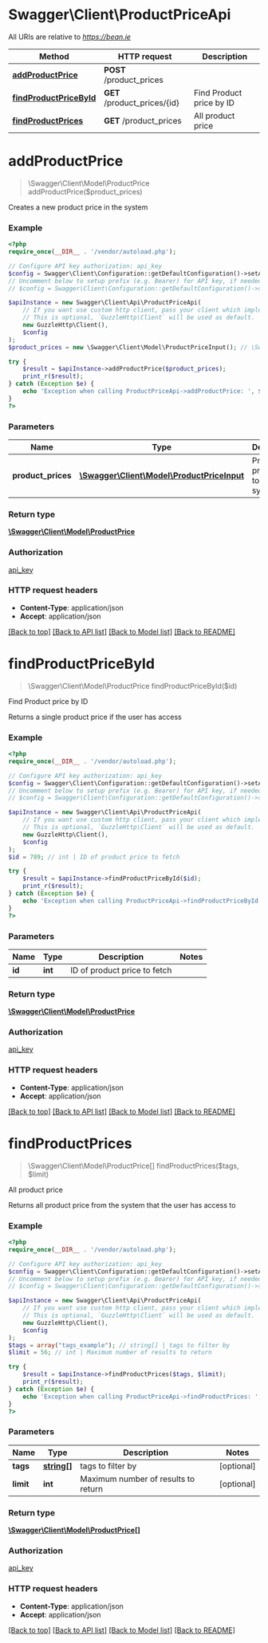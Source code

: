 # Swagger\Client\ProductPriceApi

All URIs are relative to *https://bean.ie*

Method | HTTP request | Description
------------- | ------------- | -------------
[**addProductPrice**](ProductPriceApi.md#addProductPrice) | **POST** /product_prices | 
[**findProductPriceById**](ProductPriceApi.md#findProductPriceById) | **GET** /product_prices/{id} | Find Product price by ID
[**findProductPrices**](ProductPriceApi.md#findProductPrices) | **GET** /product_prices | All product price


# **addProductPrice**
> \Swagger\Client\Model\ProductPrice addProductPrice($product_prices)



Creates a new product price in the system

### Example
```php
<?php
require_once(__DIR__ . '/vendor/autoload.php');

// Configure API key authorization: api_key
$config = Swagger\Client\Configuration::getDefaultConfiguration()->setApiKey('ApiKey', 'YOUR_API_KEY');
// Uncomment below to setup prefix (e.g. Bearer) for API key, if needed
// $config = Swagger\Client\Configuration::getDefaultConfiguration()->setApiKeyPrefix('ApiKey', 'Bearer');

$apiInstance = new Swagger\Client\Api\ProductPriceApi(
    // If you want use custom http client, pass your client which implements `GuzzleHttp\ClientInterface`.
    // This is optional, `GuzzleHttp\Client` will be used as default.
    new GuzzleHttp\Client(),
    $config
);
$product_prices = new \Swagger\Client\Model\ProductPriceInput(); // \Swagger\Client\Model\ProductPriceInput | Product price to add to the system

try {
    $result = $apiInstance->addProductPrice($product_prices);
    print_r($result);
} catch (Exception $e) {
    echo 'Exception when calling ProductPriceApi->addProductPrice: ', $e->getMessage(), PHP_EOL;
}
?>
```

### Parameters

Name | Type | Description  | Notes
------------- | ------------- | ------------- | -------------
 **product_prices** | [**\Swagger\Client\Model\ProductPriceInput**](../Model/ProductPriceInput.md)| Product price to add to the system |

### Return type

[**\Swagger\Client\Model\ProductPrice**](../Model/ProductPrice.md)

### Authorization

[api_key](../../README.md#api_key)

### HTTP request headers

 - **Content-Type**: application/json
 - **Accept**: application/json

[[Back to top]](#) [[Back to API list]](../../README.md#documentation-for-api-endpoints) [[Back to Model list]](../../README.md#documentation-for-models) [[Back to README]](../../README.md)

# **findProductPriceById**
> \Swagger\Client\Model\ProductPrice findProductPriceById($id)

Find Product price by ID

Returns a single product price if the user has access

### Example
```php
<?php
require_once(__DIR__ . '/vendor/autoload.php');

// Configure API key authorization: api_key
$config = Swagger\Client\Configuration::getDefaultConfiguration()->setApiKey('ApiKey', 'YOUR_API_KEY');
// Uncomment below to setup prefix (e.g. Bearer) for API key, if needed
// $config = Swagger\Client\Configuration::getDefaultConfiguration()->setApiKeyPrefix('ApiKey', 'Bearer');

$apiInstance = new Swagger\Client\Api\ProductPriceApi(
    // If you want use custom http client, pass your client which implements `GuzzleHttp\ClientInterface`.
    // This is optional, `GuzzleHttp\Client` will be used as default.
    new GuzzleHttp\Client(),
    $config
);
$id = 789; // int | ID of product price to fetch

try {
    $result = $apiInstance->findProductPriceById($id);
    print_r($result);
} catch (Exception $e) {
    echo 'Exception when calling ProductPriceApi->findProductPriceById: ', $e->getMessage(), PHP_EOL;
}
?>
```

### Parameters

Name | Type | Description  | Notes
------------- | ------------- | ------------- | -------------
 **id** | **int**| ID of product price to fetch |

### Return type

[**\Swagger\Client\Model\ProductPrice**](../Model/ProductPrice.md)

### Authorization

[api_key](../../README.md#api_key)

### HTTP request headers

 - **Content-Type**: application/json
 - **Accept**: application/json

[[Back to top]](#) [[Back to API list]](../../README.md#documentation-for-api-endpoints) [[Back to Model list]](../../README.md#documentation-for-models) [[Back to README]](../../README.md)

# **findProductPrices**
> \Swagger\Client\Model\ProductPrice[] findProductPrices($tags, $limit)

All product price

Returns all product price from the system that the user has access to

### Example
```php
<?php
require_once(__DIR__ . '/vendor/autoload.php');

// Configure API key authorization: api_key
$config = Swagger\Client\Configuration::getDefaultConfiguration()->setApiKey('ApiKey', 'YOUR_API_KEY');
// Uncomment below to setup prefix (e.g. Bearer) for API key, if needed
// $config = Swagger\Client\Configuration::getDefaultConfiguration()->setApiKeyPrefix('ApiKey', 'Bearer');

$apiInstance = new Swagger\Client\Api\ProductPriceApi(
    // If you want use custom http client, pass your client which implements `GuzzleHttp\ClientInterface`.
    // This is optional, `GuzzleHttp\Client` will be used as default.
    new GuzzleHttp\Client(),
    $config
);
$tags = array("tags_example"); // string[] | tags to filter by
$limit = 56; // int | Maximum number of results to return

try {
    $result = $apiInstance->findProductPrices($tags, $limit);
    print_r($result);
} catch (Exception $e) {
    echo 'Exception when calling ProductPriceApi->findProductPrices: ', $e->getMessage(), PHP_EOL;
}
?>
```

### Parameters

Name | Type | Description  | Notes
------------- | ------------- | ------------- | -------------
 **tags** | [**string[]**](../Model/string.md)| tags to filter by | [optional]
 **limit** | **int**| Maximum number of results to return | [optional]

### Return type

[**\Swagger\Client\Model\ProductPrice[]**](../Model/ProductPrice.md)

### Authorization

[api_key](../../README.md#api_key)

### HTTP request headers

 - **Content-Type**: application/json
 - **Accept**: application/json

[[Back to top]](#) [[Back to API list]](../../README.md#documentation-for-api-endpoints) [[Back to Model list]](../../README.md#documentation-for-models) [[Back to README]](../../README.md)

